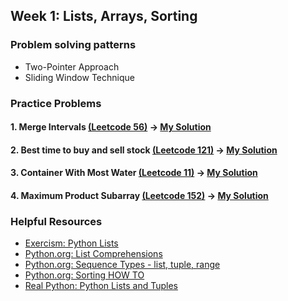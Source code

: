 ## Week 1: Lists, Arrays, Sorting

### Problem solving patterns
  -   Two-Pointer Approach
  -   Sliding Window Technique

### Practice Problems

#### 1. Merge Intervals [(Leetcode 56)](https://leetcode.com/problems/merge-intervals/description/) -> [My Solution]()
#### 2. Best time to buy and sell stock [(Leetcode 121)](https://leetcode.com/problems/best-time-to-buy-and-sell-stock/description/) -> [My Solution]()
#### 3. Container With Most Water [(Leetcode 11)](https://leetcode.com/problems/container-with-most-water/description/) -> [My Solution]()
#### 4. Maximum Product Subarray [(Leetcode 152)](https://leetcode.com/problems/maximum-product-subarray/description/) -> [My Solution]()

### Helpful Resources
- [Exercism: Python Lists](https://exercism.org/tracks/python/concepts/lists)
- [Python.org: List Comprehensions](https://docs.python.org/3/tutorial/datastructures.html#list-comprehensions)
- [Python.org: Sequence Types - list, tuple, range](https://docs.python.org/3/library/stdtypes.html#sequence-types-list-tuple-range)
- [Python.org: Sorting HOW TO](https://docs.python.org/3/howto/sorting.html#)
- [Real Python: Python Lists and Tuples](https://realpython.com/python-lists-tuples/) 
